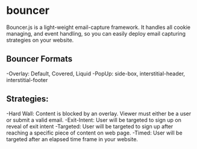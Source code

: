 # bouncer

Bouncer.js is a light-weight email-capture framework. It handles all cookie managing, and event handling, so you can easily deploy 
email capturing strategies on your website.

## Bouncer Formats

-Overlay: Default, Covered, Liquid
-PopUp: side-box, interstitial-header, interstitial-footer

## Strategies:

-Hard Wall:  Content is blocked by an overlay. Viewer must either be a user or submit a valid email.
-Exit-Intent:  User will be targeted to sign up on reveal of exit intent
-Targeted: User will be targeted to sign up after reaching a specific piece of content on web page.
-Timed: User will be targeted after an elapsed time frame in your website.

